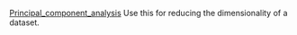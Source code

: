 [Principal_component_analysis](https://en.wikipedia.org/wiki/Principal_component_analysis)
Use this for reducing the dimensionality of a dataset.
